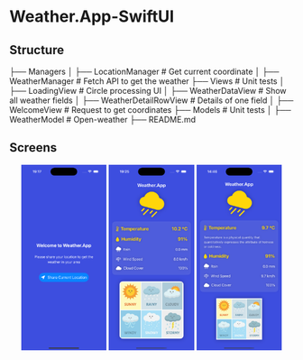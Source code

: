 # Weather.App-SwiftUI

## Structure

├── Managers
│ ├── LocationManager # Get current coordinate
│ ├── WeatherManager # Fetch API to get the weather
├── Views # Unit tests
│ ├── LoadingView # Circle processing UI
│ ├── WeatherDataView # Show all weather fields
│ ├── WeatherDetailRowView # Details of one field
│ ├── WelcomeView # Request to get coordinates
├── Models # Unit tests
│ ├── WeatherModel # Open-weather
├── README.md

## Screens

<p align="center">
  <img src="./assets/welcome.png" alt="Welcome" width="30%" />
  <img src="./assets/home.png" alt="Home" width="30%" />
  <img src="./assets/expanded.png" alt="Expanded Description" width="30%" />
</p>
